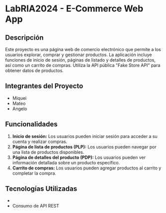 # LabRIA2024  -  E-Commerce Web App

## Descripción
Este proyecto es una página web de comercio electrónico que permite a los usuarios explorar, comprar y gestionar productos. La aplicación incluye funciones de inicio de sesión, páginas de listado y detalles de productos, así como un carrito de compras. Utiliza la API pública "Fake Store API" para obtener datos de productos.

## Integrantes del Proyecto
- Miquei
- Mateo
- Angelo

## Funcionalidades
1. **Inicio de sesión:** Los usuarios pueden iniciar sesión para acceder a su cuenta y realizar compras.
2. **Página de lista de productos (PLP):** Los usuarios pueden navegar por una lista de productos disponibles.
3. **Página de detalles del producto (PDP):** Los usuarios pueden ver información detallada sobre un producto específico.
4. **Carrito de compras:** Los usuarios pueden agregar productos al carrito y completar la compra.

## Tecnologías Utilizadas
- 
- Consumo de API REST
